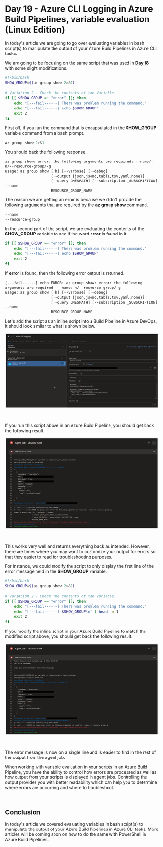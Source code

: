 # Day 19 - Azure CLI Logging in Azure Build Pipelines, variable evaluation (Linux Edition)

In today's article we are going to go over evaluating variables in bash script(s) to manipulate the output of your Azure Build Pipelines in Azure CLI tasks.

We are going to be focusing on the same script that was used in **[Day 18](../articles/day.18.azure.cli.logging.build.pipelines.redirects.exit.codes.md)** with some slight modifications.

```bash
#!/bin/bash
SHOW_GROUP=$(az group show 2>&1)

# Variation 2 - Check the contents of the Variable.
if [[ $SHOW_GROUP =~ "error" ]]; then
    echo "[---fail------] There was problem running the command."
    echo "[---fail------] echo $SHOW_GROUP"
    exit 2
fi
```

First off, if you run the command that is encapsulated in the **SHOW_GROUP** variable command from a bash prompt.

```bash
az group show 2>&1
```

You should back the following response.

```console
az group show: error: the following arguments are required: --name/-n/--resource-group/-g
usage: az group show [-h] [--verbose] [--debug]
                     [--output {json,jsonc,table,tsv,yaml,none}]
                     [--query JMESPATH] [--subscription _SUBSCRIPTION] --name
                     RESOURCE_GROUP_NAME
```

The reason we are getting an error is because we didn't provide the following arguments that are required by the **az group show** command.

```bash
--name
--resource-group
```

In the second part of the script, we are evaluating the contents of the **SHOW_GROUP** variable to see if the word **error** is found in it. 

```bash
if [[ $SHOW_GROUP =~ "error" ]]; then
    echo "[---fail------] There was problem running the command."
    echo "[---fail------] echo $SHOW_GROUP"
    exit 2
fi
```

If **error** is found, then the following error output is returned.

```console
[---fail------] echo ERROR: az group show: error: the following arguments are required: --name/-n/--resource-group/-g
usage: az group show [-h] [--verbose] [--debug]
                     [--output {json,jsonc,table,tsv,yaml,none}]
                     [--query JMESPATH] [--subscription _SUBSCRIPTION] --name
                     RESOURCE_GROUP_NAME
```

Let's add the script as an inline script into a Build Pipeline in Azure DevOps, it should look similar to what is shown below.

![001](../images/day19/day.19.azure.cli.logging.in.azure.build.pipelines.variable.evaluation.001.png)

<br />

If you run this script above in an Azure Build Pipeline, you should get back the following result.

![002](../images/day19/day.19.azure.cli.logging.in.azure.build.pipelines.variable.evaluation.002.png)

<br />

This works very well and returns everything back as intended. However, there are times where you may want to customize your output for errors so that they easier to read for troubleshooting purposes.

For instance, we could modify the script to only display the first line of the error message held in the **SHOW_GROUP** variable.

```bash
#!/bin/bash
SHOW_GROUP=$(az group show 2>&1)

# Variation 2 - Check the contents of the Variable.
if [[ $SHOW_GROUP =~ "error" ]]; then
    echo "[---fail------] There was problem running the command."
    echo "[---fail------] $SHOW_GROUP\n" | head -n 1
    exit 2
fi
```

If you modify the inline script in your Azure Build Pipeline to match the modified script above, you should get back the following result.

![003](../images/day19/day.19.azure.cli.logging.in.azure.build.pipelines.variable.evaluation.003.png)

<br />

The error message is now on a single line and is easier to find in the rest of the output from the agent job.

When working with variable evaluation in your scripts in an Azure Build Pipeline, you have the ability to control how errors are processed as well as how output from your scripts is displayed in agent jobs. Controlling the output provides you with better readability which can help you to determine where errors are occurring and where to troubleshoot.

<br />

## Conclusion

In today's article we covered evaluating variables in bash script(s) to manipulate the output of your Azure Build Pipelines in Azure CLI tasks. More articles will be coming soon on how to do the same with PowerShell in Azure Build Pipelines.
